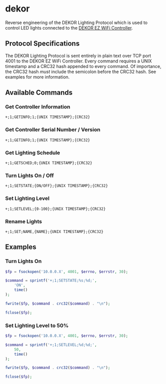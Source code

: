 # dekor
Reverse engineering of the DEKOR Lighting Protocol which is used to control LED lights connected to the [DEKOR EZ WiFi Controller](http://www.dekorlighting.com/store/our-collections/led-lighting-controllers/ez-wifi-dimmer-lighting-controller.html).

## Protocol Specifications
The DEKOR Lighting Protocol is sent entirely in plain text over TCP port 4001 to the DEKOR EZ WiFi Controller. Every command requires a UNIX timestamp and a CRC32 hash appended to every command. Of importance, the CRC32 hash *must* include the semicolon before the CRC32 hash. See examples for more information.

## Available Commands
### Get Controller Information
`+;1;GETINFO;1;{UNIX TIMESTAMP};{CRC32}`

### Get Controller Serial Number / Version
`+;1;GETINFO;1;{UNIX TIMESTAMP};{CRC32}`

### Get Lighting Schedule
`+;1;GETSCHED;0;{UNIX TIMESTAMP};{CRC32}`

### Turn Lights On / Off
`+;1;SETSTATE;{ON/OFF};{UNIX TIMESTAMP};{CRC32}`

### Set Lighting Level
`+;1;SETLEVEL;{0-100};{UNIX TIMESTAMP};{CRC32}`

### Rename Lights
`+;1;SET;NAME,{NAME};{UNIX TIMESTAMP};{CRC32}`

## Examples
### Turn Lights On
````php
$fp = fsockopen('10.0.0.X', 4001, $errno, $errstr, 30);

$command = sprintf('+;1;SETSTATE;%s;%d;',
    'ON',
    time()
);

fwrite($fp, $command . crc32($command) . "\n");

fclose($fp);
````

### Set Lighting Level to 50%
````php
$fp = fsockopen('10.0.0.X', 4001, $errno, $errstr, 30);

$command = sprintf('+;1;SETLEVEL;%d;%d;',
    50,
    time()
);

fwrite($fp, $command . crc32($command) . "\n");

fclose($fp);
````
